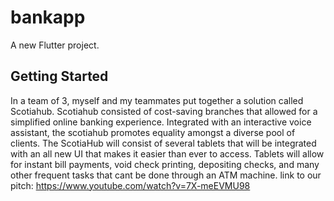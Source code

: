 # bankapp

A new Flutter project.

## Getting Started

In a team of 3, myself and my teammates put together a solution called Scotiahub. Scotiahub consisted of cost-saving branches that allowed for a simplified online banking experience. Integrated with an interactive voice assistant, the scotiahub promotes equality amongst a diverse pool of clients. The ScotiaHub will consist of several tablets that will be integrated with an all new UI that makes it easier than ever to access. Tablets will allow for instant bill payments, void check printing, depositing checks, and many other frequent tasks that cant be done through an ATM machine.
link to our pitch: https://www.youtube.com/watch?v=7X-meEVMU98
